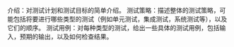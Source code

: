 介绍：对测试计划和测试目标的简单介绍。
测试策略：描述整体的测试策略，可能包括将要进行哪些类型的测试（例如单元测试，集成测试，系统测试等），以及它们的顺序。
测试用例：对每种类型的测试，给出一些具体的测试用例，包括输入，预期的输出，以及如何检查结果。